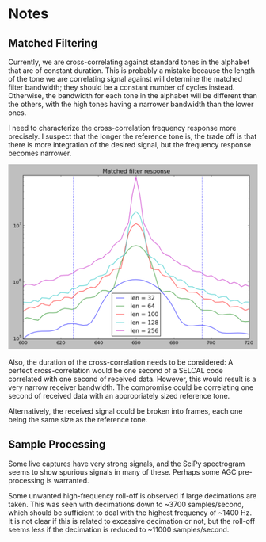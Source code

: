 Notes
=====

Matched Filtering
-----------------

Currently, we are cross-correlating against standard tones in the alphabet that
are of constant duration. This is probably a mistake because the length of 
the tone we are correlating signal against will determine the matched filter 
bandwidth; they should be a constant number of cycles instead. Otherwise, the 
bandwidth for each tone in the alphabet will be different than the others,
with the high tones having a narrower bandwidth than the lower ones.

I need to characterize the cross-correlation frequency response more precisely. 
I suspect that the longer the reference tone is, the trade off is that there
is more integration of the desired signal, but the frequency response becomes
narrower.

![Frequency response vs. filter length](filter-response.png "Frequency response vs. filter length")

Also, the duration of the cross-correlation needs to be considered: A perfect
cross-correlation would be one second of a SELCAL code correlated with one 
second of received data. However, this would result is a very narrow receiver
bandwidth. The compromise could be correlating one second of received data 
with an appropriately sized reference tone.

Alternatively, the received signal could be broken into frames, each one being
the same size as the reference tone.

Sample Processing
-----------------

Some live captures have very strong signals, and the SciPy spectrogram seems to
show spurious signals in many of these. Perhaps some AGC pre-processing is 
warranted.

Some unwanted high-frequency roll-off is observed if large decimations are 
taken. This was seen with decimations down to ~3700 samples/second, which
should be sufficient to deal with the highest frequency of ~1400 Hz. It is not
clear if this is related to excessive decimation or not, but the roll-off seems
less if the decimation is reduced to ~11000 samples/second.